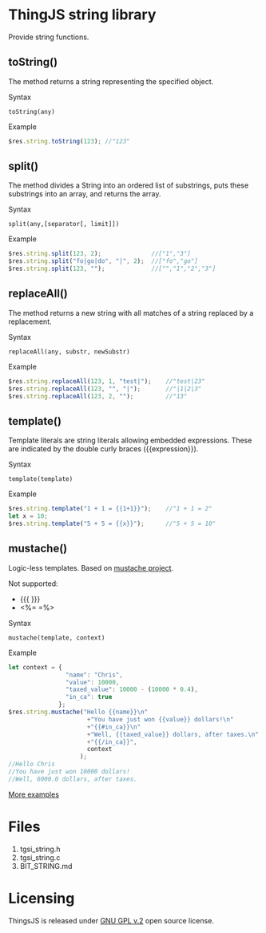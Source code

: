 # ThingJS string library

Provide string functions.

## toString()
The method returns a string representing the specified object. 

Syntax
```text
toString(any)
```

Example
```js
$res.string.toString(123); //"123" 
```

## split()
The method divides a String into an ordered list of substrings, puts these substrings into an array, 
and returns the array.  

Syntax
```text
split(any,[separator[, limit]])
```

Example
```js
$res.string.split(123, 2);              //["1","3"] 
$res.string.split("fo|go|do", "|", 2);  //["fo","go"]
$res.string.split(123, "");             //["","1","2","3"]
```

## replaceAll()
The method returns a new string with all matches of a string replaced by a replacement. 

Syntax
```text
replaceAll(any, substr, newSubstr)
```

Example
```js
$res.string.replaceAll(123, 1, "test|");    //"test|23" 
$res.string.replaceAll(123, "", "|");       //"|1|2|3"
$res.string.replaceAll(123, 2, "");         //"13"
```

## template()
Template literals are string literals allowing embedded expressions. 
These are indicated by the double curly braces ({{expression}}).

Syntax
```text
template(template)
```

Example
```js
$res.string.template("1 + 1 = {{1+1}}");    //"1 + 1 = 2"
let x = 10; 
$res.string.template("5 + 5 = {{x}}");      //"5 + 5 = 10"
```

## mustache()
Logic-less templates. Based on [mustache project](https://mustache.github.io/).

Not supported:
* {{{ }}}
* <%= =%>

Syntax
```text
mustache(template, context)
```

Example
```js
let context = {
                "name": "Chris",
                "value": 10000,
                "taxed_value": 10000 - (10000 * 0.4),
                "in_ca": true
              };
$res.string.mustache("Hello {{name}}\n"
                      +"You have just won {{value}} dollars!\n"
                      +"{{#in_ca}}\n"
                      +"Well, {{taxed_value}} dollars, after taxes.\n"
                      +"{{/in_ca}}",
                      context
                    );    
//Hello Chris
//You have just won 10000 dollars!
//Well, 6000.0 dollars, after taxes.
```
[More examples](http://mustache.github.io/mustache.5.html) 


# Files
1. tgsi_string.h
2. tgsi_string.c
2. BIT_STRING.md

# Licensing

ThingsJS is released under
[GNU GPL v.2](http://www.gnu.org/licenses/old-licenses/gpl-2.0.html)
open source license.